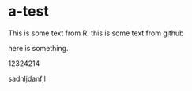 # a-test

This is some text from R.
this is some text from github

here is something.

12324214

sadnljdanfjl
